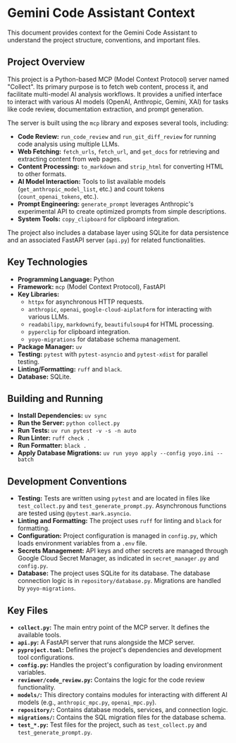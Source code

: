 # Gemini Code Assistant Context

This document provides context for the Gemini Code Assistant to understand the project structure, conventions, and important files.

## Project Overview

This project is a Python-based MCP (Model Context Protocol) server named "Collect". Its primary purpose is to fetch web content, process it, and facilitate multi-model AI analysis workflows. It provides a unified interface to interact with various AI models (OpenAI, Anthropic, Gemini, XAI) for tasks like code review, documentation extraction, and prompt generation.

The server is built using the `mcp` library and exposes several tools, including:
*   **Code Review:** `run_code_review` and `run_git_diff_review` for running code analysis using multiple LLMs.
*   **Web Fetching:** `fetch_urls`, `fetch_url`, and `get_docs` for retrieving and extracting content from web pages.
*   **Content Processing:** `to_markdown` and `strip_html` for converting HTML to other formats.
*   **AI Model Interaction:** Tools to list available models (`get_anthropic_model_list`, etc.) and count tokens (`count_openai_tokens`, etc.).
*   **Prompt Engineering:** `generate_prompt` leverages Anthropic's experimental API to create optimized prompts from simple descriptions.
*   **System Tools:** `copy_clipboard` for clipboard integration.

The project also includes a database layer using SQLite for data persistence and an associated FastAPI server (`api.py`) for related functionalities.

## Key Technologies

*   **Programming Language:** Python
*   **Framework:** `mcp` (Model Context Protocol), FastAPI
*   **Key Libraries:**
    *   `httpx` for asynchronous HTTP requests.
    *   `anthropic`, `openai`, `google-cloud-aiplatform` for interacting with various LLMs.
    *   `readabilipy`, `markdownify`, `beautifulsoup4` for HTML processing.
    *   `pyperclip` for clipboard integration.
    *   `yoyo-migrations` for database schema management.
*   **Package Manager:** `uv`
*   **Testing:** `pytest` with `pytest-asyncio` and `pytest-xdist` for parallel testing.
*   **Linting/Formatting:** `ruff` and `black`.
*   **Database:** SQLite.

## Building and Running

*   **Install Dependencies:** `uv sync`
*   **Run the Server:** `python collect.py`
*   **Run Tests:** `uv run pytest -v -s -n auto`
*   **Run Linter:** `ruff check .`
*   **Run Formatter:** `black .`
*   **Apply Database Migrations:** `uv run yoyo apply --config yoyo.ini --batch`

## Development Conventions

*   **Testing:** Tests are written using `pytest` and are located in files like `test_collect.py` and `test_generate_prompt.py`. Asynchronous functions are tested using `@pytest.mark.asyncio`.
*   **Linting and Formatting:** The project uses `ruff` for linting and `black` for formatting.
*   **Configuration:** Project configuration is managed in `config.py`, which loads environment variables from a `.env` file.
*   **Secrets Management:** API keys and other secrets are managed through Google Cloud Secret Manager, as indicated in `secret_manager.py` and `config.py`.
*   **Database:** The project uses SQLite for its database. The database connection logic is in `repository/database.py`. Migrations are handled by `yoyo-migrations`.

## Key Files

*   **`collect.py`:** The main entry point of the MCP server. It defines the available tools.
*   **`api.py`:** A FastAPI server that runs alongside the MCP server.
*   **`pyproject.toml`:** Defines the project's dependencies and development tool configurations.
*   **`config.py`:** Handles the project's configuration by loading environment variables.
*   **`reviewer/code_review.py`:** Contains the logic for the code review functionality.
*   **`models/`:** This directory contains modules for interacting with different AI models (e.g., `anthropic_mpc.py`, `openai_mpc.py`).
*   **`repository/`:** Contains database models, services, and connection logic.
*   **`migrations/`:** Contains the SQL migration files for the database schema.
*   **`test_*.py`:** Test files for the project, such as `test_collect.py` and `test_generate_prompt.py`.
